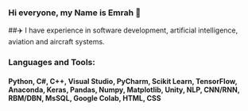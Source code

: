 ### Hi everyone, my Name is Emrah 👋

##✈️ I have experience in software development, artificial intelligence, aviation and aircraft systems.


### Languages and Tools:
#### Python, C#, C++, Visual Studio, PyCharm, Scikit Learn, TensorFlow, Anaconda, Keras, Pandas, Numpy, Matplotlib, Unity, NLP, CNN/RNN, RBM/DBN, MsSQL, Google Colab, HTML, CSS

